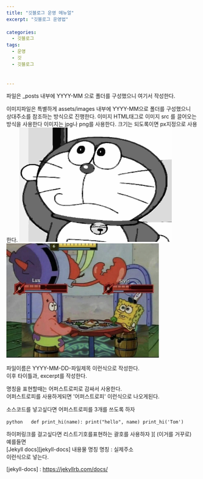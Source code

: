 ```yaml
---
title: "깃블로그 운영 메뉴얼"
excerpt: "깃블로그 운영법"

categories:
  - 깃블로그
tags:
  - 운영
  - 깃
  - 깃블로그


---
```


파일은 _posts 내부에 YYYY-MM 으로 폴더를 구성했으니 여기서 작성한다.

이미지파일은 특별하게 assets/images 내부에 YYYY-MM으로 폴더를 구성했으니  
상대주소를 참조하는 방식으로 진행한다. 이미지 HTML태그로 이미지 src 를 끌어오는 방식을 사용한다
이미지는 jpg나 png를 사용한다. 크기는 되도록이면 px지정으로 사용한다.
<img src="/assets/images/TEST1.jpg" width="400px" height="300px">  
<img src="/assets/images/TEST/TEST2.png" width="400px" height="300px">  




파일이름은 YYYY-MM-DD-파일제목 이런식으로 작성한다.  
이후 타이틀과, excerpt를 작성한다.  


명칭을 표현할때는 어퍼스트로피로 감싸서 사용한다.  
어퍼스트로피를 사용하게되면 '어퍼스트로피' 이런식으로 나오게된다.


소스코드를 넣고싶다면  어퍼스트로피를 3개를 쓰도록 하자

​```python  
def print_hi(name):
  print("hello", name)
print_hi('Tom')
​```  


하이퍼링크를 걸고싶다면  리스트기호를표현하는 괄호를 사용하자 ][ (이거를 거꾸로)  
예를들면  
[Jekyll docs][jekyll-docs]
내용물 명칭
명칭 : 실제주소  
이런식으로 넣는다.

[jekyll-docs] : https://jekyllrb.com/docs/


